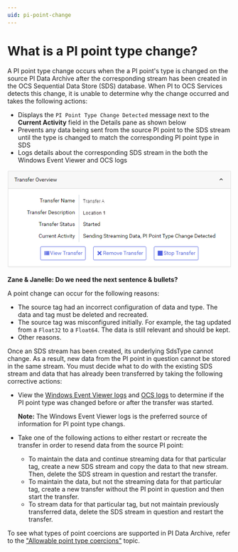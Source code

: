 ```yaml
---
uid: pi-point-change
---
```


# What is a PI point type change?

A PI point type change occurs when the a PI point's type is changed on the source PI Data Archive after the corresponding stream has been created in the OCS Sequential Data Store (SDS) database. When PI to OCS Services detects this change, it is unable to determine why the change occurred and takes the following actions:

- Displays the `PI Point Type Change Detected` message next to the **Current Activity** field in the Details pane as shown below 
- Prevents any data being sent from the source PI point to the SDS stream until the type is changed to match the corresponding PI point type in SDS 
- Logs details about the corresponding SDS stream in the both the Windows Event Viewer and OCS logs 

![](../../images/pi-point-type-change.png)

**Zane & Janelle: Do we need the next sentence & bullets?**

A point change can occur for the following reasons:

* The source tag had an incorrect configuration of data and type. The data and tag must be deleted and recreated.
* The source tag was misconfigured initially. For example, the tag updated from a `Float32` to a `Float64`. The data is still relevant and should be kept.
* Other reasons.
<!--Angela Flores 6/28/21 This list is oddly specific. Also, what is PI to OCS Services? And PI to OCS service? This topic still needs work. -->

Once an SDS stream has been created, its underlying SdsType cannot change. As a result, new data from the PI point in question cannot be stored in the same stream. You must decide what to do with the existing SDS stream and data that has already been transferred by taking the following corrective actions:

- View the [Windows Event Viewer logs](xref:) and [OCS logs](xref:) to determine if the PI point type was changed before or after the transfer was started.

    **Note:** The Windows Event Viewer logs is the preferred source of information for PI point type changs.

- Take one of the following actions to either restart or recreate the transfer in order to resend data from the source PI point:

    - To maintain the data and continue streaming data for that particular tag, create a new SDS stream and copy the data to that new stream. Then, delete the SDS stream in question and restart the transfer.
    - To maintain the data, but not the streaming data for that particular tag, create a new transfer without the PI point in question and then start the transfer. 
    - To stream data for that particular tag, but not maintain previously transferred data, delete the SDS stream in question and restart the transfer.

To see what types of point coercions are supported in PI Data Archive, refer to the ["Allowable point type coercions"](https://docs.osisoft.com/bundle/pi-server/page/allowable-point-type-coercions.html) topic.<!--Angela Flores 6/28/21 should that be "coercions" or "conversions"? -->
